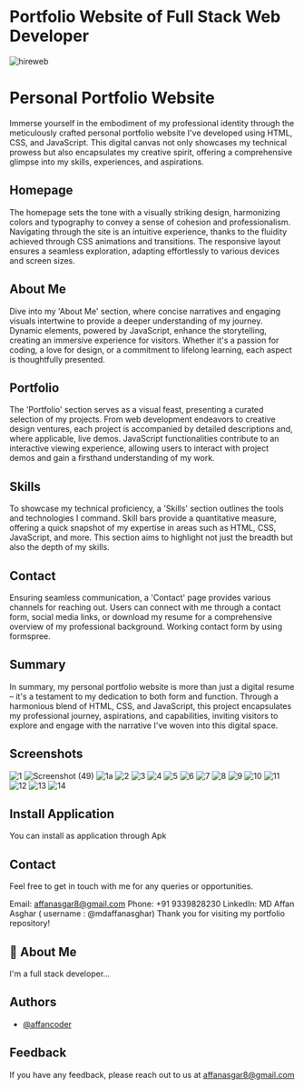 # Portfolio Website of Full Stack Web Developer

![hireweb](https://github.com/affancoder/Portfolio_Website/assets/113276865/191de61a-ce85-41a8-9ba0-bb1657226c26)

# Personal Portfolio Website

Immerse yourself in the embodiment of my professional identity through the meticulously crafted personal portfolio website I've developed using HTML, CSS, and JavaScript. This digital canvas not only showcases my technical prowess but also encapsulates my creative spirit, offering a comprehensive glimpse into my skills, experiences, and aspirations.

## Homepage

The homepage sets the tone with a visually striking design, harmonizing colors and typography to convey a sense of cohesion and professionalism. Navigating through the site is an intuitive experience, thanks to the fluidity achieved through CSS animations and transitions. The responsive layout ensures a seamless exploration, adapting effortlessly to various devices and screen sizes.

## About Me

Dive into my 'About Me' section, where concise narratives and engaging visuals intertwine to provide a deeper understanding of my journey. Dynamic elements, powered by JavaScript, enhance the storytelling, creating an immersive experience for visitors. Whether it's a passion for coding, a love for design, or a commitment to lifelong learning, each aspect is thoughtfully presented.

## Portfolio

The 'Portfolio' section serves as a visual feast, presenting a curated selection of my projects. From web development endeavors to creative design ventures, each project is accompanied by detailed descriptions and, where applicable, live demos. JavaScript functionalities contribute to an interactive viewing experience, allowing users to interact with project demos and gain a firsthand understanding of my work.

## Skills

To showcase my technical proficiency, a 'Skills' section outlines the tools and technologies I command. Skill bars provide a quantitative measure, offering a quick snapshot of my expertise in areas such as HTML, CSS, JavaScript, and more. This section aims to highlight not just the breadth but also the depth of my skills.

## Contact

Ensuring seamless communication, a 'Contact' page provides various channels for reaching out. Users can connect with me through a contact form, social media links, or download my resume for a comprehensive overview of my professional background. Working contact form by using formspree.

## Summary

In summary, my personal portfolio website is more than just a digital resume – it's a testament to my dedication to both form and function. Through a harmonious blend of HTML, CSS, and JavaScript, this project encapsulates my professional journey, aspirations, and capabilities, inviting visitors to explore and engage with the narrative I've woven into this digital space.

## Screenshots

![1](https://github.com/affancoder/Portfolio_Website/assets/113276865/f3c59682-fb8e-4c5e-af43-a6f7ed648dbf)
![Screenshot (49)](https://github.com/user-attachments/assets/af655a06-4df6-4989-857b-08db6a353198)
![1a](https://github.com/user-attachments/assets/43206277-08cf-448c-ac24-b270263dbd9f)
![2](https://github.com/affancoder/Portfolio_Website/assets/113276865/9c2fc5ec-e71d-44c7-8c61-a261218ec300)
![3](https://github.com/affancoder/Portfolio_Website/assets/113276865/8c510e0f-1580-4adf-ae1a-b77826a512fd)
![4](https://github.com/affancoder/Portfolio_Website/assets/113276865/54063c21-829b-46a3-831c-facae154e7ae)
![5](https://github.com/affancoder/Portfolio_Website/assets/113276865/fb7867e7-aa4c-4d11-bea4-34cc5adb6a77)
![6](https://github.com/affancoder/Portfolio_Website/assets/113276865/4fce94f7-110c-4666-ac10-df866564cfd7)
![7](https://github.com/affancoder/Portfolio_Website/assets/113276865/1e9c5ebe-10fe-4041-82c3-49b28db74139)
![8](https://github.com/affancoder/Portfolio_Website/assets/113276865/f0aa1f0b-7f93-4bf4-9d23-f18bdc4f1c3c)
![9](https://github.com/affancoder/Portfolio_Website/assets/113276865/e243c597-df7b-4257-8826-2849e1d370ea)
![10](https://github.com/affancoder/Portfolio_Website/assets/113276865/6a9d64b0-13c9-44a8-90b2-56621d881bee)
![11](https://github.com/affancoder/Portfolio_Website/assets/113276865/295bf129-924e-4db7-b988-b620311a8487)
![12](https://github.com/affancoder/Portfolio_Website/assets/113276865/0e1ea616-f8c1-4b9b-84d4-a41ea8feb1bb)
![13](https://github.com/affancoder/Portfolio_Website/assets/113276865/9a2c6c64-eedc-4eb8-8aeb-d07fa25eef15)
![14](https://github.com/user-attachments/assets/115aedad-0556-4fe2-93f6-32e68022e9fd)


## Install Application

You can install as application through Apk 

## Contact
Feel free to get in touch with me for any queries or opportunities.

Email: affanasgar8@gmail.com
Phone: +91 9339828230
LinkedIn: MD Affan Asghar ( username : @mdaffanasghar)
Thank you for visiting my portfolio repository!


## 🚀 About Me
I'm a full stack developer...

## Authors

- [@affancoder](https://github.com/affancoder)


## Feedback

If you have any feedback, please reach out to us at affanasgar8@gmail.com

